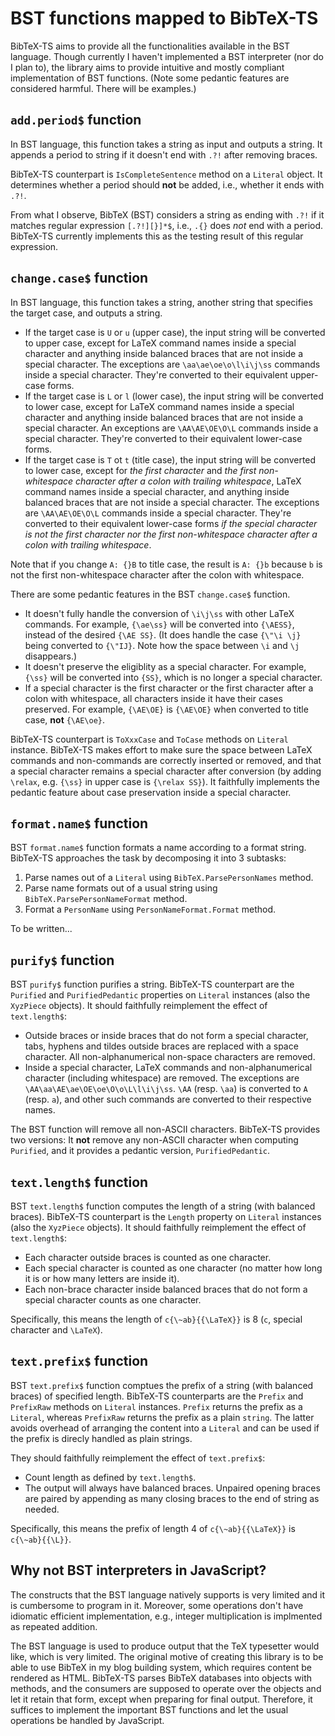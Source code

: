 # BST functions mapped to BibTeX-TS

BibTeX-TS aims to provide all the functionalities available in the BST language. Though currently I haven't implemented a BST interpreter (nor do I plan to), the library aims to provide intuitive and mostly compliant implementation of BST functions. (Note some pedantic features are considered harmful. There will be examples.)

## `add.period$` function

In BST language, this function takes a string as input and outputs a string. It appends a period to string if it doesn't end with `.?!` after removing braces.

BibTeX-TS counterpart is `IsCompleteSentence` method on a `Literal` object. It determines whether a period should **not** be added, i.e., whether it ends with `.?!`.

From what I observe, BibTeX (BST) considers a string as ending with `.?!` if it matches regular expression `[.?!][}]*$`, i.e., `.{}` does *not* end with a period. BibTeX-TS currently implements this as the testing result of this regular expression.

## `change.case$` function

In BST language, this function takes a string, another string that specifies the target case, and outputs a string.

- If the target case is `U` or `u` (upper case), the input string will be converted to upper case, except for LaTeX command names inside a special character and anything inside balanced braces that are not inside a special character. The exceptions are `\aa\ae\oe\o\l\i\j\ss` commands inside a special character. They're converted to their equivalent upper-case forms.
- If the target case is `L` or `l` (lower case), the input string will be converted to lower case, except for LaTeX command names inside a special character and anything inside balanced braces that are not inside a special character. An exceptions are `\AA\AE\OE\O\L` commands inside a special character. They're converted to their equivalent lower-case forms.
- If the target case is `T` ot `t` (title case), the input string will be converted to lower case, except for *the first character* and *the first non-whitespace character after a colon with trailing whitespace*, LaTeX command names inside a special character, and anything inside balanced braces that are not inside a special character. The exceptions are `\AA\AE\OE\O\L` commands inside a special character. They're converted to their equivalent lower-case forms *if the special character is not the first character nor the first non-whitespace character after a colon with trailing whitespace*.

Note that if you change `A: {}B` to title case, the result is `A: {}b` because `b` is not the first non-whitespace character after the colon with whitespace.

There are some pedantic features in the BST `change.case$` function.

- It doesn't fully handle the conversion of `\i\j\ss` with other LaTeX commands. For example, `{\ae\ss}` will be converted into `{\AESS}`, instead of the desired `{\AE SS}`. (It does handle the case `{\"\i \j}` being converted to `{\"IJ}`. Note how the space between `\i` and `\j` disappears.)
- It doesn't preserve the eligiblity as a special character. For example, `{\ss}` will be converted into `{SS}`, which is no longer a special character.
- If a special character is the first character or the first character after a colon with whitespace, all characters inside it have their cases preserved. For example, `{\AE\OE}` is `{\AE\OE}` when converted to title case, **not** `{\AE\oe}`.

BibTeX-TS counterpart is `ToXxxCase` and `ToCase` methods on `Literal` instance. BibTeX-TS makes effort to make sure the space between LaTeX commands and non-commands are correctly inserted or removed, and that a special character remains a special character after conversion (by adding `\relax`, e.g. `{\ss}` in upper case is `{\relax SS}`). It faithfully implements the pedantic feature about case preservation inside a special character.

## `format.name$` function

BST `format.name$` function formats a name according to a format string. BibTeX-TS approaches the task by decomposing it into 3 subtasks:

1. Parse names out of a `Literal` using `BibTeX.ParsePersonNames` method.
2. Parse name formats out of a usual string using `BibTeX.ParsePersonNameFormat` method.
3. Format a `PersonName` using `PersonNameFormat.Format` method.

To be written...

## `purify$` function

BST `purify$` function purifies a string. BibTeX-TS counterpart are the `Purified` and `PurifiedPedantic` properties on `Literal` instances (also the `XyzPiece` objects). It should faithfully reimplement the effect of `text.length$`:

- Outside braces or inside braces that do not form a special character, tabs, hyphens and tildes outside braces are replaced with a space character. All non-alphanumerical non-space characters are removed.
- Inside a special character, LaTeX commands and non-alphanumerical character (including whitespace) are removed. The exceptions are `\AA\aa\AE\ae\OE\oe\O\o\L\l\i\j\ss`. `\AA` (resp. `\aa`) is converted to `A` (resp. `a`), and other such commands are converted to their respective names.

The BST function will remove all non-ASCII characters. BibTeX-TS provides two versions: It **not** remove any non-ASCII character when computing `Purified`, and it provides a pedantic version, `PurifiedPedantic`.

## `text.length$` function

BST `text.length$` function computes the length of a string (with balanced braces). BibTeX-TS counterpart is the `Length` property on `Literal` instances (also the `XyzPiece` objects). It should faithfully reimplement the effect of `text.length$`:

- Each character outside braces is counted as one character.
- Each special character is counted as one character (no matter how long it is or how many letters are inside it).
- Each non-brace character inside balanced braces that do not form a special character counts as one character.

Specifically, this means the length of `c{\~ab}{{\LaTeX}}` is 8 (`c`, special character and `\LaTeX`).

## `text.prefix$` function

BST `text.prefix$` function comptues the prefix of a string (with balanced braces) of specified length. BibTeX-TS counterparts are the `Prefix` and `PrefixRaw` methods on `Literal` instances. `Prefix` returns the prefix as a `Literal`, whereas `PrefixRaw` returns the prefix as a plain `string`. The latter avoids overhead of arranging the content into a `Literal` and can be used if the prefix is direcly handled as plain strings.

They should faithfully reimplement the effect of `text.prefix$`:

- Count length as defined by `text.length$`.
- The output will always have balanced braces. Unpaired opening braces are paired by appending as many closing braces to the end of string as needed.

Specifically, this means the prefix of length 4 of `c{\~ab}{{\LaTeX}}` is `c{\~ab}{{\L}}`.

## Why not BST interpreters in JavaScript?

The constructs that the BST language natively supports is very limited and it is cumbersome to program in it. Moreover, some operations don't have idiomatic efficient implementation, e.g., integer multiplication is implmented as repeated addition.

The BST language is used to produce output that the TeX typesetter would like, which is very limited. The original motive of creating this library is to be able to use BibTeX in my blog building system, which requires content be rendered as HTML. BibTeX-TS parses BibTeX databases into objects with methods, and the consumers are supposed to operate over the objects and let it retain that form, except when preparing for final output. Therefore, it suffices to implement the important BST functions and let the usual operations be handled by JavaScript.

